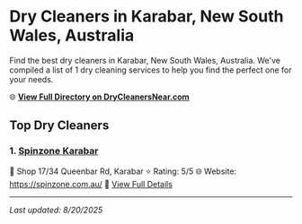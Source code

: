 # Dry Cleaners in Karabar, New South Wales, Australia

Find the best dry cleaners in Karabar, New South Wales, Australia. We've compiled a list of 1 dry cleaning services to help you find the perfect one for your needs.

🌐 **[View Full Directory on DryCleanersNear.com](https://drycleanersnear.com/city/Australia/New%20South%20Wales/Karabar)**

## Top Dry Cleaners

### 1. [Spinzone Karabar](https://drycleanersnear.com/dryCleaner/68a289c4e025a3a8d28d3d63/spinzone-karabar)
📍 Shop 17/34 Queenbar Rd, Karabar
⭐ Rating: 5/5
🌐 Website: https://spinzone.com.au/
🔗 [View Full Details](https://drycleanersnear.com/dryCleaner/68a289c4e025a3a8d28d3d63/spinzone-karabar)


---

*Last updated: 8/20/2025*
